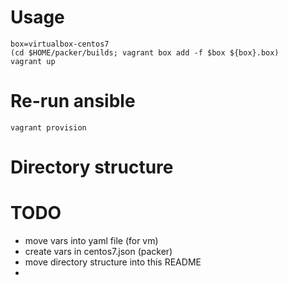# Usage

    box=virtualbox-centos7
    (cd $HOME/packer/builds; vagrant box add -f $box ${box}.box)
    vagrant up

# Re-run ansible

    vagrant provision

# Directory structure


# TODO
- move vars into yaml file (for vm)
- create vars in centos7.json (packer)
- move directory structure into this README
- 